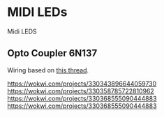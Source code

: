 # MIDI LEDs

Midi LEDS

## Opto Coupler 6N137

Wiring based on [this thread](https://electronics.stackexchange.com/questions/317622/how-to-get-3-3v-output-from-vishay-6n137-high-speed-opto-coupler).

https://wokwi.com/projects/330343896644059730
https://wokwi.com/projects/330358785722810962
https://wokwi.com/projects/330368555090444883
https://wokwi.com/projects/330368555090444883
